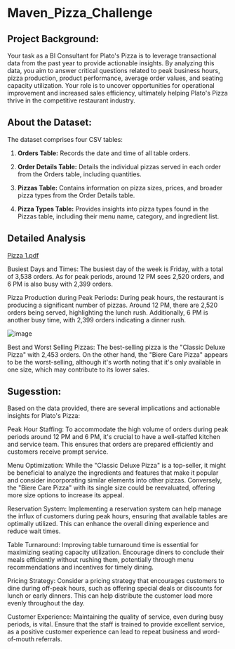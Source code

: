# Maven_Pizza_Challenge
## Project Background: 
Your task as a BI Consultant for Plato's Pizza is to leverage transactional data from the past year to provide actionable insights. By analyzing this data, you aim to answer critical questions related to peak business hours, pizza production, product performance, average order values, and seating capacity utilization. Your role is to uncover opportunities for operational improvement and increased sales efficiency, ultimately helping Plato's Pizza thrive in the competitive restaurant industry.

## About the Dataset: 
The dataset comprises four CSV tables:

1. **Orders Table:** Records the date and time of all table orders.

2. **Order Details Table:** Details the individual pizzas served in each order from the Orders table, including quantities.

3. **Pizzas Table:** Contains information on pizza sizes, prices, and broader pizza types from the Order Details table.

4. **Pizza Types Table:** Provides insights into pizza types found in the Pizzas table, including their menu name, category, and ingredient list.

## Detailed Analysis
[Pizza 1.pdf](https://github.com/DoanNguyen2001/Maven_Pizza_Challenge/files/13069327/Pizza.1.pdf)

Busiest Days and Times: The busiest day of the week is Friday, with a total of 3,538 orders. As for peak periods, around 12 PM sees 2,520 orders, and 6 PM is also busy with 2,399 orders.

Pizza Production during Peak Periods: During peak hours, the restaurant is producing a significant number of pizzas. Around 12 PM, there are 2,520 orders being served, highlighting the lunch rush. Additionally, 6 PM is another busy time, with 2,399 orders indicating a dinner rush.

![image](https://github.com/DoanNguyen2001/Maven_Pizza_Challenge/assets/147706017/77eca5f1-cdca-44f8-abf4-7a645151d8d8)


Best and Worst Selling Pizzas: The best-selling pizza is the "Classic Deluxe Pizza" with 2,453 orders. On the other hand, the "Biere Care Pizza" appears to be the worst-selling, although it's worth noting that it's only available in one size, which may contribute to its lower sales.

## Sugesstion: 

Based on the data provided, there are several implications and actionable insights for Plato's Pizza:

Peak Hour Staffing: To accommodate the high volume of orders during peak periods around 12 PM and 6 PM, it's crucial to have a well-staffed kitchen and service team. This ensures that orders are prepared efficiently and customers receive prompt service.

Menu Optimization: While the "Classic Deluxe Pizza" is a top-seller, it might be beneficial to analyze the ingredients and features that make it popular and consider incorporating similar elements into other pizzas. Conversely, the "Biere Care Pizza" with its single size could be reevaluated, offering more size options to increase its appeal.

Reservation System: Implementing a reservation system can help manage the influx of customers during peak hours, ensuring that available tables are optimally utilized. This can enhance the overall dining experience and reduce wait times.

Table Turnaround: Improving table turnaround time is essential for maximizing seating capacity utilization. Encourage diners to conclude their meals efficiently without rushing them, potentially through menu recommendations and incentives for timely dining.

Pricing Strategy: Consider a pricing strategy that encourages customers to dine during off-peak hours, such as offering special deals or discounts for lunch or early dinners. This can help distribute the customer load more evenly throughout the day.

Customer Experience: Maintaining the quality of service, even during busy periods, is vital. Ensure that the staff is trained to provide excellent service, as a positive customer experience can lead to repeat business and word-of-mouth referrals.

